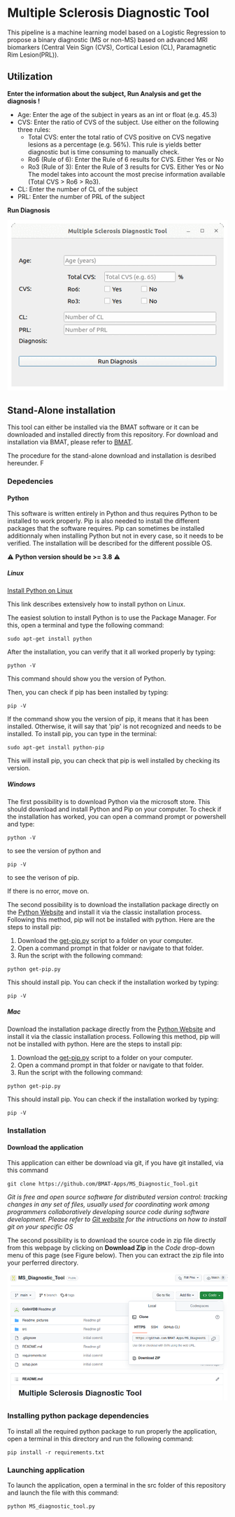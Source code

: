 # Multiple Sclerosis Diagnostic Tool 
This pipeline is a machine learning model based on a Logistic Regression to propose a binary diagnostic (MS or non-MS) based on advanced MRI biomarkers (Central Vein Sign (CVS), Cortical Lesion (CL), Paramagnetic Rim Lesion(PRL)). 

## Utilization
**Enter the information about the subject, Run Analysis and get the diagnosis !**

* Age: Enter the age of the subject in years as an int or float (e.g. 45.3)
* CVS: Enter the ratio of CVS of the subject. Use either on the following three rules:
  * Total CVS: enter the total ratio of CVS positive on CVS negative lesions as a percentage (e.g. 56%). This rule is yields better diagnostic but is time consuming to manually check.
  * Ro6 (Rule of 6): Enter the Rule of 6 results for CVS. Either Yes or No
  * Ro3 (Rule of 3): Enter the Rule of 3 results for CVS. Either Yes or No
  The model takes into account the most precise information available (Total CVS > Ro6 > Ro3).
* CL: Enter the number of CL of the subject
* PRL: Enter the number of PRL of the subject

**Run Diagnosis**

![MS Diagnostic Tool](/Readme_pictures/MSDT_window.gif)

## Stand-Alone installation
This tool can either be installed via the BMAT software or it can be downloaded and installed directly from this repository. For download and installation via BMAT, please refer to [BMAT](https://github.com/ColinVDB/BMAT).

The procedure for the stand-alone download and installation is desribed hereunder. F

### Depedencies

#### Python 
This software is written entirely in Python and thus requires Python to be installed to work properly. Pip is also needed to install the different packages that the software requires. Pip can sometimes be installed additionnaly when installing Python but not in every case, so it needs to be verified. The installation will be described for the different possible OS.

⚠️ **Python version should be >= 3.8** ⚠️

##### Linux

[Install Python on Linux](https://www.scaler.com/topics/python/install-python-on-linux/)

This link describes extensively how to install python on Linux. 

The easiest solution to install Python is to use the Package Manager. For this, open a terminal and type the following command: 

```
sudo apt-get install python
```

After the installation, you can verify that it all worked properly by typing:

```
python -V
```

This command should show you the version of Python. 

Then, you can check if pip has been installed by typing:

```
pip -V
```

If the command show you the version of pip, it means that it has been installed. Otherwise, it will say that 'pip' is not recognized and needs to be installed. To install pip, you can type in the terminal:

```
sudo apt-get install python-pip
```

This will install pip, you can check that pip is well installed by checking its version. 

##### Windows

The first possibility is to download Python via the microsoft store. This should download and install Python and Pip on your computer. To check if the installation has worked, you can open a command prompt or powershell and type:

```
python -V 
```

to see the version of python and 

```
pip -V
```

to see the verison of pip.

If there is no error, move on. 

The second possibility is to download the installation package directly on the [Python Website](https://www.python.org/downloads/windows/) and install it via the classic installation process. Following this method, pip will not be installed with python. Here are the steps to install pip:
1. Download the [get-pip.py](https://bootstrap.pypa.io/get-pip.py) script to a folder on your computer. 
2. Open a command prompt in that folder or navigate to that folder.
3. Run the script with the following command:

```
python get-pip.py
```

This should install pip. You can check if the installation worked by typing:

```
pip -V
```

##### Mac

Download the installation package directly from the [Python Website](https://www.python.org/downloads/macos/) and install it via the classic installation process. Following this method, pip will not be installed with python. Here are the steps to install pip:
1. Download the [get-pip.py](https://bootstrap.pypa.io/get-pip.py) script to a folder on your computer. 
2. Open a command prompt in that folder or navigate to that folder.
3. Run the script with the following command:

```
python get-pip.py
```

This should install pip. You can check if the installation worked by typing:

```
pip -V
```

### Installation

#### Download the application

This application can either be download via git, if you have git installed, via this command

```
git clone https://github.com/BMAT-Apps/MS_Diagnostic_Tool.git
```

*Git is free and open source software for distributed version control: tracking changes in any set of files, usually used for coordinating work among programmers collaboratively developing source code during software development. Please refer to [Git website](https://git-scm.com/downloads) for the intructions on how to install git on your specific OS*

The second possibility is to download the source code in zip file directly from this webpage by clicking on **Download Zip** in the *Code* drop-down menu of this page (see Figure below). Then you can extract the zip file into your perferred directory. 

![Download Zip file](/Readme_pictures/download_screenshot.png)

### Installing python package dependencies

To install all the required python package to run properly the application, open a terminal in this directory and run the following command:

```
pip install -r requirements.txt
```

### Launching application

To launch the application, open a terminal in the src folder of this repository and launch the file with this command:

```
python MS_diagnostic_tool.py
```




